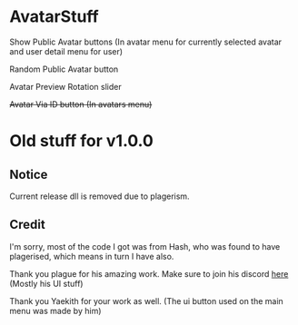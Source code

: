 # AvatarStuff
 
Show Public Avatar buttons (In avatar menu for currently selected avatar and user detail menu for user)

Random Public Avatar button

Avatar Preview Rotation slider

~~Avatar Via ID button (In avatars menu)~~

# Old stuff for v1.0.0

## Notice

Current release dll is removed due to plagerism.

## Credit

I'm sorry, most of the code I got was from Hash, who was found to have plagerised, which means in turn I have also.

Thank you plague for his amazing work. Make sure to join his discord [here](http://discord.me/Poppy)
(Mostly his UI stuff)

Thank you Yaekith for your work as well.
(The ui button used on the main menu was made by him)

